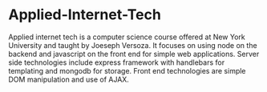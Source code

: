 # Applied-Internet-Tech

Applied internet tech is a computer science course offered at New York University and taught by Joeseph Versoza. It focuses on using node on the backend and javascript on the front end for simple web applications. Server side technologies include express framework with handlebars for templating and mongodb for storage. Front end technologies are simple DOM manipulation and use of AJAX.
